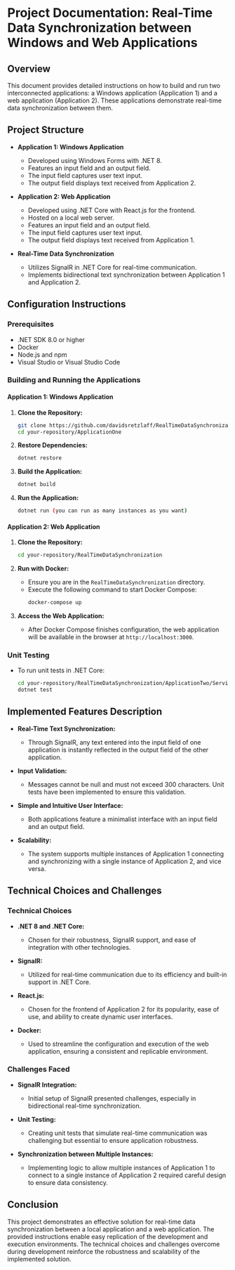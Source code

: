 # Project Documentation: Real-Time Data Synchronization between Windows and Web Applications

## Overview

This document provides detailed instructions on how to build and run two interconnected applications: a Windows application (Application 1) and a web application (Application 2). These applications demonstrate real-time data synchronization between them.

## Project Structure

- **Application 1: Windows Application**
  - Developed using Windows Forms with .NET 8.
  - Features an input field and an output field.
  - The input field captures user text input.
  - The output field displays text received from Application 2.

- **Application 2: Web Application**
  - Developed using .NET Core with React.js for the frontend.
  - Hosted on a local web server.
  - Features an input field and an output field.
  - The input field captures user text input.
  - The output field displays text received from Application 1.

- **Real-Time Data Synchronization**
  - Utilizes SignalR in .NET Core for real-time communication.
  - Implements bidirectional text synchronization between Application 1 and Application 2.

## Configuration Instructions

### Prerequisites
- .NET SDK 8.0 or higher
- Docker
- Node.js and npm
- Visual Studio or Visual Studio Code

### Building and Running the Applications

#### Application 1: Windows Application

1. **Clone the Repository:**
   ```bash
   git clone https://github.com/davidsretzlaff/RealTimeDataSynchronization.git
   cd your-repository/ApplicationOne
   ```

2. **Restore Dependencies:**
   ```bash
   dotnet restore
   ```

3. **Build the Application:**
   ```bash
   dotnet build
   ```

4. **Run the Application:**
   ```bash
   dotnet run (you can run as many instances as you want)
   ```

#### Application 2: Web Application

1. **Clone the Repository:**
   ```bash
   cd your-repository/RealTimeDataSynchronization
   ```

2. **Run with Docker:**
   - Ensure you are in the `RealTimeDataSynchronization` directory.
   - Execute the following command to start Docker Compose:
     ```bash
     docker-compose up
     ```

3. **Access the Web Application:**
   - After Docker Compose finishes configuration, the web application will be available in the browser at `http://localhost:3000`.

### Unit Testing

- To run unit tests in .NET Core:
  ```bash
  cd your-repository/RealTimeDataSynchronization/ApplicationTwo/Service/src/Hub
  dotnet test
  ```

## Implemented Features Description

- **Real-Time Text Synchronization:**
  - Through SignalR, any text entered into the input field of one application is instantly reflected in the output field of the other application.

- **Input Validation:**
  - Messages cannot be null and must not exceed 300 characters. Unit tests have been implemented to ensure this validation.

- **Simple and Intuitive User Interface:**
  - Both applications feature a minimalist interface with an input field and an output field.

- **Scalability:**
  - The system supports multiple instances of Application 1 connecting and synchronizing with a single instance of Application 2, and vice versa.

## Technical Choices and Challenges

### Technical Choices

- **.NET 8 and .NET Core:**
  - Chosen for their robustness, SignalR support, and ease of integration with other technologies.
  
- **SignalR:**
  - Utilized for real-time communication due to its efficiency and built-in support in .NET Core.

- **React.js:**
  - Chosen for the frontend of Application 2 for its popularity, ease of use, and ability to create dynamic user interfaces.

- **Docker:**
  - Used to streamline the configuration and execution of the web application, ensuring a consistent and replicable environment.

### Challenges Faced

- **SignalR Integration:**
  - Initial setup of SignalR presented challenges, especially in bidirectional real-time synchronization.

- **Unit Testing:**
  - Creating unit tests that simulate real-time communication was challenging but essential to ensure application robustness.

- **Synchronization between Multiple Instances:**
  - Implementing logic to allow multiple instances of Application 1 to connect to a single instance of Application 2 required careful design to ensure data consistency.

## Conclusion

This project demonstrates an effective solution for real-time data synchronization between a local application and a web application.
The provided instructions enable easy replication of the development and execution environments.
The technical choices and challenges overcome during development reinforce the robustness and scalability of the implemented solution.

